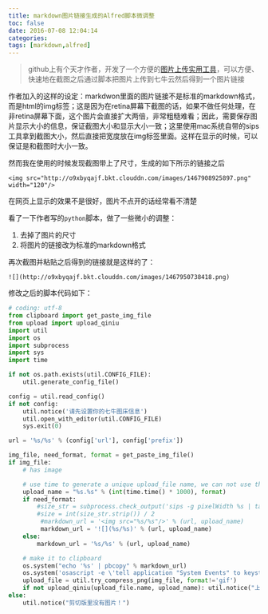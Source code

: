 ```yaml
---
title: markdown图片链接生成的Alfred脚本微调整
toc: false
date: 2016-07-08 12:04:14
categories:
tags: [markdown,alfred]
---
```


> github上有个天才作者，开发了一个方便的[图片上传实用工具](https://github.com/tiann/markdown-img-upload)，可以方便、快速地在截图之后通过脚本把图片上传到七牛云然后得到一个图片链接

作者加入的这样的设定：markdwon里面的图片链接不是标准的markdown格式，而是html的img标签；这是因为在retina屏幕下截图的话，如果不做任何处理，在非retina屏幕下面，这个图片会直接扩大两倍，非常粗糙难看；因此，需要保存图片显示大小的信息，保证截图大小和显示大小一致；这里使用mac系统自带的sips工具拿到截图大小，然后直接把宽度放在img标签里面。这样在显示的时候，可以保证是和截图时大小一致。

然而我在使用的时候发现截图带上了尺寸，生成的如下所示的链接之后

```
<img src="http://o9xbyqajf.bkt.clouddn.com/images/1467908925897.png" width="120"/>
```

在网页上显示的效果不是很好，图片不点开的话经常看不清楚




<!--more-->

看了一下作者写的`python`脚本，做了一些微小的调整：
1. 去掉了图片的尺寸
2. 将图片的链接改为标准的markdown格式

再次截图并粘贴之后得到的链接就是这样的了：

```
![](http://o9xbyqajf.bkt.clouddn.com/images/1467950738418.png)
```

修改之后的脚本代码如下：

``` python
# coding: utf-8
from clipboard import get_paste_img_file
from upload import upload_qiniu
import util
import os
import subprocess
import sys
import time

if not os.path.exists(util.CONFIG_FILE):
    util.generate_config_file()

config = util.read_config()
if not config:
    util.notice('请先设置你的七牛图床信息')
    util.open_with_editor(util.CONFIG_FILE)
    sys.exit(0)

url = '%s/%s' % (config['url'], config['prefix'])

img_file, need_format, format = get_paste_img_file()
if img_file:
    # has image

    # use time to generate a unique upload_file name, we can not use the tmp file name
    upload_name = "%s.%s" % (int(time.time() * 1000), format) 
    if need_format:
        #size_str = subprocess.check_output('sips -g pixelWidth %s | tail -n1 | cut -d" " -f4' % img_file.name, shell=True)
        #size = int(size_str.strip()) / 2
         #markdown_url = '<img src="%s/%s"/>' % (url, upload_name)
         markdown_url = '![](%s/%s)' % (url, upload_name)
    else:
        markdown_url = '%s/%s' % (url, upload_name)

    # make it to clipboard
    os.system("echo '%s' | pbcopy" % markdown_url)
    os.system('osascript -e \'tell application "System Events" to keystroke "v" using command down\'')
    upload_file = util.try_compress_png(img_file, format!='gif')
    if not upload_qiniu(upload_file.name, upload_name): util.notice("上传图片到图床失败，请检查网络后重试")
else:
    util.notice("剪切版里没有图片！")
```